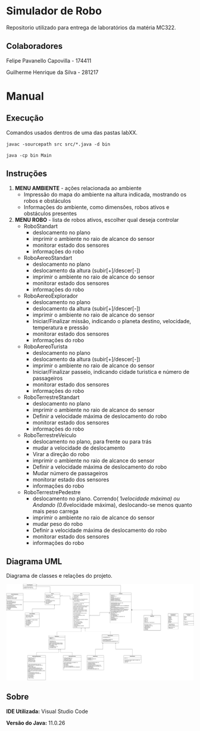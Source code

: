 # Simulador de Robo
Repositorio utilizado para entrega de laboratórios da matéria MC322.

## Colaboradores
Felipe Pavanello Capovilla - 174411 <p>
Guilherme Henrique da Silva - 281217

# Manual
## Execução
Comandos usados dentros de uma das pastas labXX.
```
javac -sourcepath src src/*.java -d bin
```
```
java -cp bin Main
```

## Instruções
1. **MENU AMBIENTE** - ações relacionada ao ambiente
   - Impressão do mapa do ambiente na altura indicada, mostrando os robos e obstáculos
   - Informações do ambiente, como dimensões, robos ativos e obstáculos presentes
2. **MENU ROBO** - lista de robos ativos, escolher qual deseja controlar
   - RoboStandart
     - deslocamento no plano
     - imprimir o ambiente no raio de alcance do sensor
     - monitorar estado dos sensores
     - informações do robo
   - RoboAereoStandart
     - deslocamento no plano
     - deslocamento da altura (subir[+]/descer[-])
     - imprimir o ambiente no raio de alcance do sensor
     - monitorar estado dos sensores
     - informações do robo
   - RoboAereoExplorador
     - deslocamento no plano
     - deslocamento da altura (subir[+]/descer[-])
     - imprimir o ambiente no raio de alcance do sensor
     - Iniciar/Finalizar missão, indicando o planeta destino, velocidade, temperatura e pressão
     - monitorar estado dos sensores
     - informações do robo
   - RoboAereoTurista
     - deslocamento no plano
     - deslocamento da altura (subir[+]/descer[-])
     - imprimir o ambiente no raio de alcance do sensor
     - Iniciar/Finalizar passeio, indicando cidade turistica e número de passageiros
     - monitorar estado dos sensores
     - informações do robo
   - RoboTerrestreStandart
     - deslocamento no plano
     - imprimir o ambiente no raio de alcance do sensor
     - Definir a velocidade máxima de deslocamento do robo
     - monitorar estado dos sensores
     - informações do robo
   - RoboTerrestreVeiculo
     - deslocamento no plano, para frente ou para trás
     - mudar a velocidade de deslocamento
     - Virar a direção do robo
     - imprimir o ambiente no raio de alcance do sensor
     - Definir a velocidade máxima de deslocamento do robo
     - Mudar número de passageiros
     - monitorar estado dos sensores
     - informações do robo
   - RoboTerrestrePedestre
     - deslocamento no plano. Correndo( 1*velocidade máxima) ou Andando (0.6*velocidade máxima), deslocando-se menos quanto mais peso carrega 
     - imprimir o ambiente no raio de alcance do sensor
     - mudar peso do robo
     - Definir a velocidade máxima de deslocamento do robo
     - monitorar estado dos sensores
     - informações do robo

## Diagrama UML
Diagrama de classes e relações do projeto.

![Diagrama](lab03/lab03_UML.png)

## Sobre
**IDE Utilizada:** Visual Studio Code <p>
**Versão do Java:** 11.0.26
